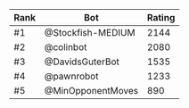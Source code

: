 Rank|Bot|Rating
---|---|---
#1|@Stockfish-MEDIUM|2144
#2|@colinbot|2080
#3|@DavidsGuterBot|1535
#4|@pawnrobot|1233
#5|@MinOpponentMoves|890
